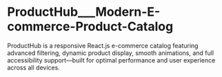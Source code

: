 # ProductHub___Modern-E-commerce-Product-Catalog
ProductHub is a responsive React.js e-commerce catalog featuring advanced filtering, dynamic product display, smooth animations, and full accessibility support—built for optimal performance and user experience across all devices.
